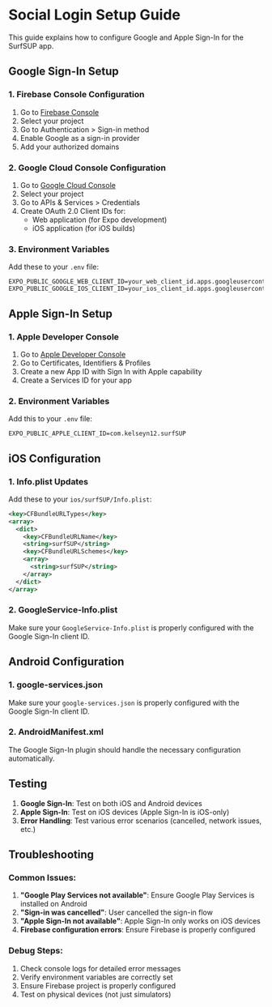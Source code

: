 # Social Login Setup Guide

This guide explains how to configure Google and Apple Sign-In for the SurfSUP app.

## Google Sign-In Setup

### 1. Firebase Console Configuration
1. Go to [Firebase Console](https://console.firebase.google.com/)
2. Select your project
3. Go to Authentication > Sign-in method
4. Enable Google as a sign-in provider
5. Add your authorized domains

### 2. Google Cloud Console Configuration
1. Go to [Google Cloud Console](https://console.cloud.google.com/)
2. Select your project
3. Go to APIs & Services > Credentials
4. Create OAuth 2.0 Client IDs for:
   - Web application (for Expo development)
   - iOS application (for iOS builds)

### 3. Environment Variables
Add these to your `.env` file:
```
EXPO_PUBLIC_GOOGLE_WEB_CLIENT_ID=your_web_client_id.apps.googleusercontent.com
EXPO_PUBLIC_GOOGLE_IOS_CLIENT_ID=your_ios_client_id.apps.googleusercontent.com
```

## Apple Sign-In Setup

### 1. Apple Developer Console
1. Go to [Apple Developer Console](https://developer.apple.com/)
2. Go to Certificates, Identifiers & Profiles
3. Create a new App ID with Sign In with Apple capability
4. Create a Services ID for your app

### 2. Environment Variables
Add this to your `.env` file:
```
EXPO_PUBLIC_APPLE_CLIENT_ID=com.kelseyn12.surfSUP
```

## iOS Configuration

### 1. Info.plist Updates
Add these to your `ios/surfSUP/Info.plist`:
```xml
<key>CFBundleURLTypes</key>
<array>
  <dict>
    <key>CFBundleURLName</key>
    <string>surfSUP</string>
    <key>CFBundleURLSchemes</key>
    <array>
      <string>surfSUP</string>
    </array>
  </dict>
</array>
```

### 2. GoogleService-Info.plist
Make sure your `GoogleService-Info.plist` is properly configured with the Google Sign-In client ID.

## Android Configuration

### 1. google-services.json
Make sure your `google-services.json` is properly configured with the Google Sign-In client ID.

### 2. AndroidManifest.xml
The Google Sign-In plugin should handle the necessary configuration automatically.

## Testing

1. **Google Sign-In**: Test on both iOS and Android devices
2. **Apple Sign-In**: Test on iOS devices (Apple Sign-In is iOS-only)
3. **Error Handling**: Test various error scenarios (cancelled, network issues, etc.)

## Troubleshooting

### Common Issues:
1. **"Google Play Services not available"**: Ensure Google Play Services is installed on Android
2. **"Sign-in was cancelled"**: User cancelled the sign-in flow
3. **"Apple Sign-In not available"**: Apple Sign-In only works on iOS devices
4. **Firebase configuration errors**: Ensure Firebase is properly configured

### Debug Steps:
1. Check console logs for detailed error messages
2. Verify environment variables are correctly set
3. Ensure Firebase project is properly configured
4. Test on physical devices (not just simulators) 